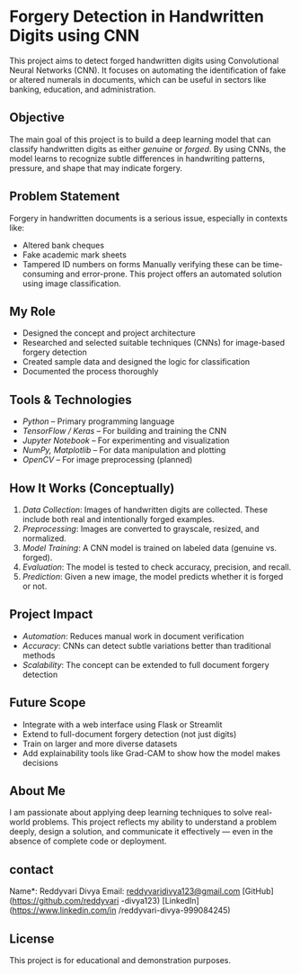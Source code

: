 # Forgery Detection in Handwritten Digits using CNN
This project aims to detect forged handwritten digits using Convolutional Neural Networks (CNN). It focuses on automating the identification of fake or altered numerals in documents, which can be useful in sectors like banking, education, and administration.
## Objective
The main goal of this project is to build a deep learning model that can classify handwritten digits as either *genuine* or *forged*. By using CNNs, the model learns to recognize subtle differences in handwriting patterns, pressure, and shape that may indicate forgery.
## Problem Statement
Forgery in handwritten documents is a serious issue, especially in contexts like:
- Altered bank cheques
- Fake academic mark sheets
- Tampered ID numbers on forms
Manually verifying these can be time-consuming and error-prone. This project offers an automated solution using image classification.
## My Role
- Designed the concept and project architecture
- Researched and selected suitable techniques (CNNs) for image-based forgery detection
- Created sample data and designed the logic for classification
- Documented the process thoroughly
## Tools & Technologies
- *Python* – Primary programming language
- *TensorFlow / Keras* – For building and training the CNN
- *Jupyter Notebook* – For experimenting and visualization
- *NumPy, Matplotlib* – For data manipulation and plotting
- *OpenCV* – For image preprocessing (planned)
## How It Works (Conceptually)
1. *Data Collection*: Images of handwritten digits are collected. These include both real and intentionally forged examples.
2. *Preprocessing*: Images are converted to grayscale, resized, and normalized.
3. *Model Training*: A CNN model is trained on labeled data (genuine vs. forged).
4. *Evaluation*: The model is tested to check accuracy, precision, and recall.
5. *Prediction*: Given a new image, the model predicts whether it is forged or not.
## Project Impact
- *Automation*: Reduces manual work in document verification
- *Accuracy*: CNNs can detect subtle variations better than traditional methods
- *Scalability*: The concept can be extended to full document forgery detection
## Future Scope
- Integrate with a web interface using Flask or Streamlit
- Extend to full-document forgery detection (not just digits)
- Train on larger and more diverse datasets
- Add explainability tools like Grad-CAM to show how the model makes decisions
## About Me
I am passionate about applying deep learning techniques to solve real-world problems. This project reflects my ability to understand a problem deeply, design a solution, and communicate it effectively — even in the absence of complete code or deployment.
## contact 
Name*: Reddyvari Divya
Email: reddyvaridivya123@gmail.com
[GitHub](https://github.com/reddyvari -divya123)
[LinkedIn](https://www.linkedin.com/in /reddyvari-divya-999084245)
## License
This project is for educational and demonstration purposes.
